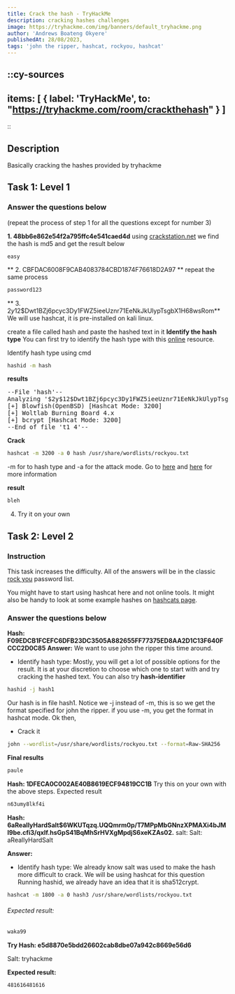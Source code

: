 ```yaml
---
title: Crack the hash - TryHackMe
description: cracking hashes challenges
image: https://tryhackme.com/img/banners/default_tryhackme.png
author: 'Andrews Boateng Okyere'
publishedAt: 28/08/2023,
tags: 'john the ripper, hashcat, rockyou, hashcat'
---
```


::cy-sources
---
items: [
  {
    label: 'TryHackMe',
    to: "https://tryhackme.com/room/crackthehash"
  }
]
---
::

## Description
Basically cracking the hashes provided by tryhackme

## Task 1: Level 1
### Answer the questions below
(repeat the process of step 1 for all the questions except for number 3)

 **1. 48bb6e862e54f2a795ffc4e541caed4d**
using [crackstation.net](crackstation.net) we find the hash is md5 and get the result below
```
easy
```
** 2. CBFDAC6008F9CAB4083784CBD1874F76618D2A97 **
repeat the same process
```sh
password123
```

** 3. $2y$12$Dwt1BZj6pcyc3Dy1FWZ5ieeUznr71EeNkJkUlypTsgbX1H68wsRom**
We will use hashcat, it is pre-installed on kali linux.


create a file called hash and paste the hashed text in it
**Identify the hash type**
You can first try to identify the hash type with this
[online](https://www.onlinehashcrack.com/hash-identification.php) resource. 

Identify hash type using cmd
```sh
hashid -m hash
```
**results**
<pre>
--File 'hash'--
Analyzing '$2y$12$Dwt1BZj6pcyc3Dy1FWZ5ieeUznr71EeNkJkUlypTsgbX1H68wsRom'
[+] Blowfish(OpenBSD) [Hashcat Mode: 3200]
[+] Woltlab Burning Board 4.x 
[+] bcrypt [Hashcat Mode: 3200]
--End of file 't1_4'--  
</pre>

 **Crack**
```sh
hashcat -m 3200 -a 0 hash /usr/share/wordlists/rockyou.txt
```
-m for to  hash type and -a for the attack mode. Go to [here](https://hashcat.net/wiki/doku.php?id=hashcat) and [here](https://hashcat.net/wiki/doku.php?id=example_hashes) for more information

**result**
```sh
bleh

```

4. Try it on your own


## Task 2: Level 2
### Instruction
This task increases the difficulty. All of the answers will be in the classic [rock you](https://github.com/brannondorsey/naive-hashcat/releases/download/data/rockyou.txt) password list.

You might have to start using hashcat here and not online tools. It might also be handy to look at some example hashes on [hashcats page](https://hashcat.net/wiki/doku.php?id=example_hashes).

### Answer the questions below
**Hash: F09EDCB1FCEFC6DFB23DC3505A882655FF77375ED8AA2D1C13F640FCCC2D0C85**
**Answer:**
We want to use john the ripper this time around.
- Identify hash type: Mostly, you will get a lot of possible options for the result. It is at your discretion to choose which one  to start with and try cracking the hashed text. You can also try **hash-identifier**
```sh
hashid -j hash1
```
Our hash is in file hash1. Notice we -j instead of -m, this is so we get the format specified for john the ripper. if you use -m, you get the format in hashcat mode. Ok then,
- Crack it
```sh
john --wordlist=/usr/share/wordlists/rockyou.txt --format=Raw-SHA256
```
**Final results**
```md
paule
```

**Hash: 1DFECA0C002AE40B8619ECF94819CC1B**
Try this on your own with the above steps.
Expected result
```sh
n63umy8lkf4i
```


**Hash: $6$aReallyHardSalt$6WKUTqzq.UQQmrm0p/T7MPpMbGNnzXPMAXi4bJMl9be.cfi3/qxIf.hsGpS41BqMhSrHVXgMpdjS6xeKZAs02.**
salt: Salt: aReallyHardSalt

**Answer:**
- Identify hash type: We already know salt was used to make the hash more difficult to crack. We will be using hashcat for this question
Running hashid, we already have an idea that it is sha512crypt.
```sh
hashcat -m 1800 -a 0 hash3 /usr/share/wordlists/rockyou.txt
```
###### Expected result:
```sh
waka99
```

**Try Hash: e5d8870e5bdd26602cab8dbe07a942c8669e56d6**

Salt: tryhackme

**Expected result:**
```sh
481616481616
```


